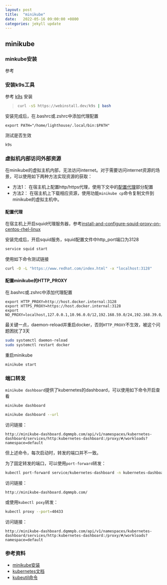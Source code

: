 ```yaml
---
layout: post
title:  "minikube"
date:   2022-05-16 09:00:00 +0800
categories: jekyll update
---
```


## minikube


### minkube安装

参考

### 安装k9s工具

参考 [k9s](https://github.com/derailed/k9s) 安装
> ```bash
> curl -sS https://webinstall.dev/k9s | bash
> ```
安装完成后，在.bashrc或.zshrc中添加代理配置
```text
export PATH="/home/lighthouse/.local/bin:$PATH"
```
测试是否生效
```bash
k9s
```

### 虚拟机内部访问外部资源

在minikube的虚拟主机内部，无法访问internet。对于需要访问internet资源的场景，可以使用如下两种方法实现资源的获取：
- 方法1： 在宿主机上配置http/https代理，使用下文中的[配置代理](#配置代理)部分配置
- 方法2： 在宿主机上下载相应资源，使用功能`minikube cp`命令复制文件到minikube的虚拟主机中。


#### 配置代理

在宿主机上开启squid代理服务器，参考[install-and-configure-squid-proxy-on-centos-rhel-linux](https://computingforgeeks.com/install-and-configure-squid-proxy-on-centos-rhel-linux/)

安装完成后，开启squid服务，squid配置文件中http_port端口为3128
```bash
service squid start
```

使用如下命令测试链接
```bash
curl -O -L "https://www.redhat.com/index.html" -x "localhost:3128"
```

#### 配置minikube的HTTP_PROXY

在.bashrc或.zshrc中添加代理配置

```text
export HTTP_PROXY=http://host.docker.internal:3128
export HTTPS_PROXY=https://host.docker.internal:3128
export NO_PROXY=localhost,127.0.0.1,10.96.0.0/12,192.168.59.0/24,192.168.39.0/24,192.168.49.0/24
```
最关键一点，daemon-reload并重启docker，否则`HTTP_PROXY`不生效，被这个问题困扰了3天
```bash
sudo systemctl daemon-reload
sudo systemctl restart docker
```
重启minikube
```bash
minikube start
```

### 端口转发

`minikube dashboard`提供了kubernetes的dashboard，可以使用如下命令开启查看
```bash
minikube dashboard

minikube dashboard --url
```
访问链接：
```text
http://minikube-dashboard.dqmmpb.com/api/v1/namespaces/kubernetes-dashboard/services/http:kubernetes-dashboard:/proxy/#/workloads?namespace=default
```
但上述命令，每次启动时，转发的端口并不一致。

为了固定转发的端口，可以使用`port-forward`转发：
```bash
kubectl port-forward service/kubernetes-dashboard -n kubernetes-dashboard 40433:80
```
访问链接：
```text
http://minikube-dashboard.dqmmpb.com/
```

或使用`kubectl poxy`转发：
```bash
kubectl proxy --port=40433
```
访问链接：
```text
http://minikube-dashboard.dqmmpb.com/api/v1/namespaces/kubernetes-dashboard/services/http:kubernetes-dashboard:/proxy/#/workloads?namespace=default
```

### 参考资料


- [minikube安装](https://minikube.sigs.k8s.io/docs/start/)
- [kubernetes文档](https://kubernetes.io/zh/)
- [kubeutil命令](https://kubernetes.io/zh/docs/reference/kubectl/overview/)
